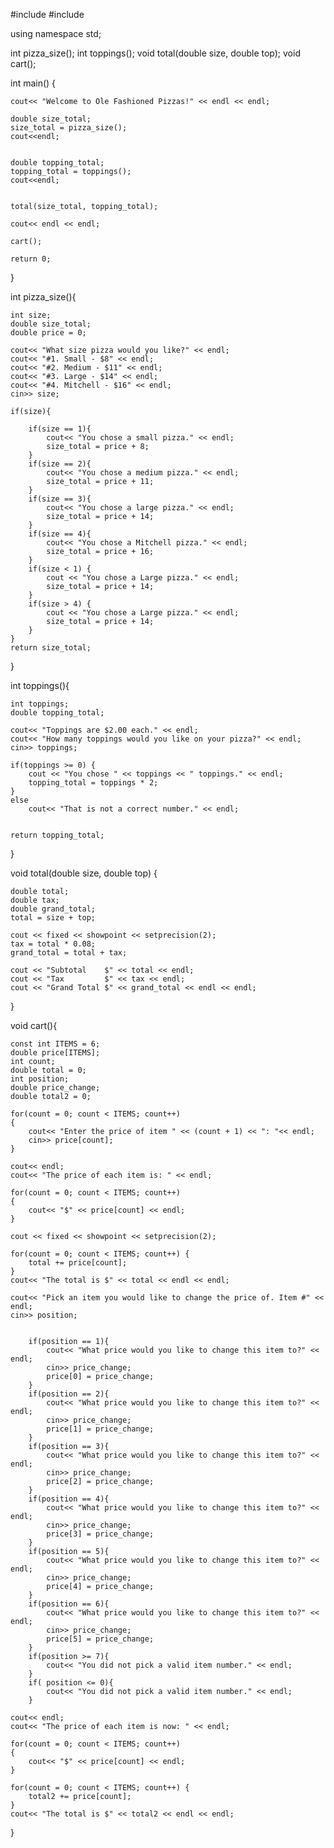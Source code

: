 #include <iostream>
#include <iomanip>

using namespace std;

int pizza_size();
int toppings();
void total(double size, double top);
void cart();

int main() {

    cout<< "Welcome to Ole Fashioned Pizzas!" << endl << endl;

    double size_total;
    size_total = pizza_size();
    cout<<endl;


    double topping_total;
    topping_total = toppings();
    cout<<endl;


    total(size_total, topping_total);

    cout<< endl << endl;

    cart();

    return 0;
}

int pizza_size(){

    int size;
    double size_total;
    double price = 0;

    cout<< "What size pizza would you like?" << endl;
    cout<< "#1. Small - $8" << endl;
    cout<< "#2. Medium - $11" << endl;
    cout<< "#3. Large - $14" << endl;
    cout<< "#4. Mitchell - $16" << endl;
    cin>> size;

    if(size){

        if(size == 1){
            cout<< "You chose a small pizza." << endl;
            size_total = price + 8;
        }
        if(size == 2){
            cout<< "You chose a medium pizza." << endl;
            size_total = price + 11;
        }
        if(size == 3){
            cout<< "You chose a large pizza." << endl;
            size_total = price + 14;
        }
        if(size == 4){
            cout<< "You chose a Mitchell pizza." << endl;
            size_total = price + 16;
        }
        if(size < 1) {
            cout << "You chose a Large pizza." << endl;
            size_total = price + 14;
        }
        if(size > 4) {
            cout << "You chose a Large pizza." << endl;
            size_total = price + 14;
        }
    }
    return size_total;
}

int toppings(){

    int toppings;
    double topping_total;

    cout<< "Toppings are $2.00 each." << endl;
    cout<< "How many toppings would you like on your pizza?" << endl;
    cin>> toppings;

    if(toppings >= 0) {
        cout << "You chose " << toppings << " toppings." << endl;
        topping_total = toppings * 2;
    }
    else
        cout<< "That is not a correct number." << endl;


    return topping_total;
}

void total(double size, double top) {


    double total;
    double tax;
    double grand_total;
    total = size + top;

    cout << fixed << showpoint << setprecision(2);
    tax = total * 0.08;
    grand_total = total + tax;

    cout << "Subtotal    $" << total << endl;
    cout << "Tax         $" << tax << endl;
    cout << "Grand Total $" << grand_total << endl << endl;
}

void cart(){

    const int ITEMS = 6;
    double price[ITEMS];
    int count;
    double total = 0;
    int position;
    double price_change;
    double total2 = 0;

    for(count = 0; count < ITEMS; count++)
    {
        cout<< "Enter the price of item " << (count + 1) << ": "<< endl;
        cin>> price[count];
    }

    cout<< endl;
    cout<< "The price of each item is: " << endl;

    for(count = 0; count < ITEMS; count++)
    {
        cout<< "$" << price[count] << endl;
    }

    cout << fixed << showpoint << setprecision(2);

    for(count = 0; count < ITEMS; count++) {
        total += price[count];
    }
    cout<< "The total is $" << total << endl << endl;

    cout<< "Pick an item you would like to change the price of. Item #" << endl;
    cin>> position;


        if(position == 1){
            cout<< "What price would you like to change this item to?" << endl;
            cin>> price_change;
            price[0] = price_change;
        }
        if(position == 2){
            cout<< "What price would you like to change this item to?" << endl;
            cin>> price_change;
            price[1] = price_change;
        }
        if(position == 3){
            cout<< "What price would you like to change this item to?" << endl;
            cin>> price_change;
            price[2] = price_change;
        }
        if(position == 4){
            cout<< "What price would you like to change this item to?" << endl;
            cin>> price_change;
            price[3] = price_change;
        }
        if(position == 5){
            cout<< "What price would you like to change this item to?" << endl;
            cin>> price_change;
            price[4] = price_change;
        }
        if(position == 6){
            cout<< "What price would you like to change this item to?" << endl;
            cin>> price_change;
            price[5] = price_change;
        }
        if(position >= 7){
            cout<< "You did not pick a valid item number." << endl;
        }
        if( position <= 0){
            cout<< "You did not pick a valid item number." << endl;
        }

    cout<< endl;
    cout<< "The price of each item is now: " << endl;

    for(count = 0; count < ITEMS; count++)
    {
        cout<< "$" << price[count] << endl;
    }

    for(count = 0; count < ITEMS; count++) {
        total2 += price[count];
    }
    cout<< "The total is $" << total2 << endl << endl;

}
